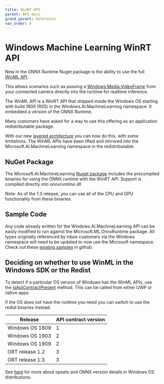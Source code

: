 ```yaml
---
title: WinRT API
parent: API docs
grand_parent: Reference
nav_order: 5
---
```


# Windows Machine Learning WinRT API

New in the ONNX Runtime Nuget package is the ability to use the full [WinML API](https://docs.microsoft.com/en-us/windows/ai/windows-ml/api-reference).

This allows scenarios such as passing a [Windows.Media.VideoFrame](https://docs.microsoft.com/en-us/uwp/api/Windows.Media.VideoFrame) from your connected camera directly into the runtime for realtime inference.

The WinML API is a WinRT API that shipped inside the Windows OS starting with build 1809 (RS5) in the Windows.AI.MachineLearning namespace.   It embedded a version of the ONNX Runtime.

Many customers have asked for a way to use this offering as an application redistributable package.

With our new [layered architecture](InferenceHighLevelDesign.md#the-onnx-runtime-and-windows-os-integration) you can now do this, with some limitations. The WinML APIs have been lifted and mirrored into the Microsoft.AI.MachineLearning namespace in the redistributable.

## NuGet Package

The Microsoft.AI.MachineLearning [Nuget package](https://www.nuget.org/packages/Microsoft.AI.MachineLearning/) includes the precompiled binaries for using the ONNX runtime with the WinRT API.   Support is compiled directly into *onnxruntime.dll*

Note: As of the 1.3 release, you can use all of the CPU and GPU functionality from these binaries.

## Sample Code

Any code already written for the Windows.AI.MachineLearning API can be easily modified to run against the Microsoft.ML.OnnxRuntime package. All types originally referenced by inbox customers via the Windows namespace will need to be updated to now use the Microsoft namespace. Check out these [existing samples](https://github.com/microsoft/Windows-Machine-Learning/tree/master/Samples/SqueezeNetObjectDetection/Desktop/cpp) in github.

## Deciding on whether to use WinML in the Windows SDK or the Redist
To detect if a particular OS version of Windows has the WinML APIs, use the [IsApiContractPresent](https://docs.microsoft.com/en-us/uwp/api/windows.foundation.metadata.apiinformation.isapicontractpresent) method.  This can be called from either UWP or native apps.

If the OS does not have the runtime you need you can switch to use the redist binaries instead.

|Release|API contract version|
|--|--|
|Windows OS 1809| 1|
|Windows OS 1903| 2|
|Windows OS 1909| 2|
|ORT release 1.2| 3|
|ORT release 1.3| 3|

See [here](https://docs.microsoft.com/en-us/windows/ai/windows-ml/onnx-versions) for more about opsets and ONNX version details in Windows OS distributions.
